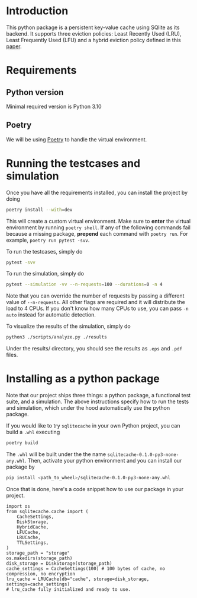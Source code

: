 # Introduction

This python package is a persistent key-value cache
using SQlite as its backend. It supports three eviction
policies: Least Recently Used (LRU), Least Frequently Used (LFU)
and a hybrid eviction policy defined in this [paper](https://ieeexplore.ieee.org/document/10454976).

# Requirements

## Python version
Minimal required version is Python 3.10

## Poetry
We will be using [Poetry](https://python-poetry.org/docs/#installation) to handle
the virtual environment.

# Running the testcases and simulation

Once you have all the requirements installed, you can install the project
by doing

```bash
poetry install --with=dev
```

This will create a custom virtual environment. Make sure to **enter**
the virtual environment by running `poetry shell`. If any of
the following commands fail because a missing package, **prepend**
each command with `poetry run`. For example, `poetry run pytest -svv`.

To run the testcases,
simply do

```bash
pytest -svv
```

To run the simulation, simply do
```bash
pytest --simulation -vv --n-requests=100 --durations=0 -n 4
```
Note that you can override the number of requests by passing a different value
of `--n-requests`. All other flags are required and it will distribute
the load to 4 CPUs. If you don't know how many CPUs to use, you can pass
`-n auto` instead for automatic detection.

To visualize the results of the simulation, simply do
```bash
python3 ./scripts/analyze.py ./results
```

Under the results/ directory, you should see the results
as `.eps` and `.pdf` files.

# Installing as a python package
Note that our project ships three things: a python package,
a functional test suite, and a simulation. The above instructions
specify how to run the tests and simulation, which under the
hood automatically use the python package.

If you would like to try `sqlitecache` in your own Python project,
you can build a `.whl` executing

```bash
poetry build
```

The `.whl` will be built under the the name `sqlitecache-0.1.0-py3-none-any.whl`.
Then, activate your python environment and you can install our package
by

```bash
pip install <path_to_wheel>/sqlitecache-0.1.0-py3-none-any.whl
```

Once that is done, here's a code snippet how to use our package in your project.

```python3
import os
from sqlitecache.cache import (
    CacheSettings,
    DiskStorage,
    HybridCache,
    LFUCache,
    LRUCache,
    TTLSettings,
)
storage_path = "storage"
os.makedirs(storage_path)
disk_storage = DiskStorage(storage_path)
cache_settings = CacheSettings(100) # 100 bytes of cache, no compression, no encryption
lru_cache = LRUCache(db="cache", storage=disk_storage, settings=cache_settings)
# lru_cache fully initialized and ready to use.
```